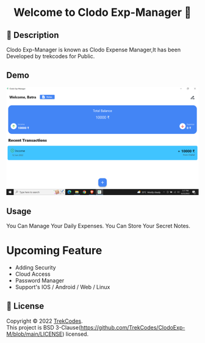 <h1 align="center">Welcome to Clodo Exp-Manager 👋</h1>

## 🚀 Description 
Clodo Exp-Manager is known as Clodo Expense Manager,It has been Developed by trekcodes for Public.

## Demo 

<p align="center">
  <img width="700" align="center" src="https://github.com/TrekCodes/ClodoExp-M/blob/8d5a6dbfc33b72c56ee38abf184379d8b8dcd081/1.png" alt="demo"/>
</p>

## Usage

You Can Manage Your Daily Expenses.
You Can Store Your Secret Notes.

# Upcoming Feature
- Adding Security
- Cloud Access
- Password Manager
- Support's IOS / Android / Web / Linux



## 📝 License

Copyright © 2022 [TrekCodes](https://github.com/trekcodes).<br />
This project is BSD 3-Clause(https://github.com/TrekCodes/ClodoExp-M/blob/main/LICENSE) licensed.
